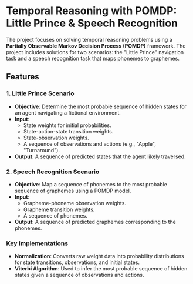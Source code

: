 # Temporal Reasoning with POMDP: Little Prince & Speech Recognition

The project focuses on solving temporal reasoning problems using a **Partially Observable Markov Decision Process (POMDP)** framework. The project includes solutions for two scenarios: the "Little Prince" navigation task and a speech recognition task that maps phonemes to graphemes.

## Features

### 1. Little Prince Scenario
- **Objective**: Determine the most probable sequence of hidden states for an agent navigating a fictional environment.
- **Input**:
  - State weights for initial probabilities.
  - State-action-state transition weights.
  - State-observation weights.
  - A sequence of observations and actions (e.g., "Apple", "Turnaround").
- **Output**: A sequence of predicted states that the agent likely traversed.

### 2. Speech Recognition Scenario
- **Objective**: Map a sequence of phonemes to the most probable sequence of graphemes using a POMDP model.
- **Input**:
  - Grapheme-phoneme observation weights.
  - Grapheme transition weights.
  - A sequence of phonemes.
- **Output**: A sequence of predicted graphemes corresponding to the phonemes.

### Key Implementations
- **Normalization**: Converts raw weight data into probability distributions for state transitions, observations, and initial states.
- **Viterbi Algorithm**: Used to infer the most probable sequence of hidden states given a sequence of observations and actions.
 
